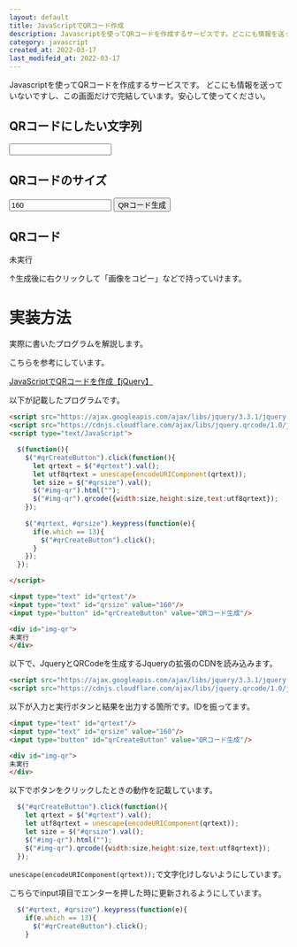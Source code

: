 ```yaml
---
layout: default
title: JavaScriptでQRコード作成
description: Javascriptを使ってQRコードを作成するサービスです。どこにも情報を送っていないですし、この画面だけで完結しています。安心して使ってください。
category: javascript
created_at: 2022-03-17
last_modifeid_at: 2022-03-17
---
```


<script src="https://cdnjs.cloudflare.com/ajax/libs/jquery.qrcode/1.0/jquery.qrcode.min.js"></script> 
<script type="text/JavaScript">

  $(function(){   
    $("#qrCreateButton").click(function(){
      let qrtext = $("#qrtext").val();
      let utf8qrtext = unescape(encodeURIComponent(qrtext));
      let size = $("#qrsize").val();
      $("#img-qr").html("");
      $("#img-qr").qrcode({width:size,height:size,text:utf8qrtext}); 
    });

    $("#qrtext, #qrsize").keypress(function(e){
      if(e.which == 13){
        $("#qrCreateButton").click();
      }
    });
  });

</script>

Javascriptを使ってQRコードを作成するサービスです。
どこにも情報を送っていないですし、この画面だけで完結しています。安心して使ってください。

## QRコードにしたい文字列

<input type="text" id="qrtext"/>

## QRコードのサイズ

<input type="text" id="qrsize" value="160"/>

<input type="button" id="qrCreateButton" value="QRコード生成"/>

## QRコード

<div id="img-qr">
未実行
</div>

↑生成後に右クリックして「画像をコピー」などで持っていけます。
# 実装方法

実際に書いたプログラムを解説します。

こちらを参考にしています。

[JavaScriptでQRコードを作成【jQuery】](https://onoredekaiketsu.com/create-qr-code-with-javascript/)

以下が記載したプログラムです。
```HTML
<script src="https://ajax.googleapis.com/ajax/libs/jquery/3.3.1/jquery.min.js"></script>
<script src="https://cdnjs.cloudflare.com/ajax/libs/jquery.qrcode/1.0/jquery.qrcode.min.js"></script> 
<script type="text/JavaScript">

  $(function(){   
    $("#qrCreateButton").click(function(){
      let qrtext = $("#qrtext").val();
      let utf8qrtext = unescape(encodeURIComponent(qrtext));
      let size = $("#qrsize").val();
      $("#img-qr").html("");
      $("#img-qr").qrcode({width:size,height:size,text:utf8qrtext}); 
    });
    
    $("#qrtext, #qrsize").keypress(function(e){
      if(e.which == 13){
        $("#qrCreateButton").click();
      }
    });
  });

</script>

<input type="text" id="qrtext"/>
<input type="text" id="qrsize" value="160"/>
<input type="button" id="qrCreateButton" value="QRコード生成"/>

<div id="img-qr">
未実行
</div>
```

以下で、JqueryとQRCodeを生成するJqueryの拡張のCDNを読み込みます。
```Html
<script src="https://ajax.googleapis.com/ajax/libs/jquery/3.3.1/jquery.min.js"></script>
<script src="https://cdnjs.cloudflare.com/ajax/libs/jquery.qrcode/1.0/jquery.qrcode.min.js"></script> 
```

以下が入力と実行ボタンと結果を出力する箇所です。IDを振ってます。
```Html
<input type="text" id="qrtext"/>
<input type="text" id="qrsize" value="160"/>
<input type="button" id="qrCreateButton" value="QRコード生成"/>

<div id="img-qr">
未実行
</div>
```

以下でボタンをクリックしたときの動作を記載しています。
```Javascript
  $("#qrCreateButton").click(function(){
    let qrtext = $("#qrtext").val();
    let utf8qrtext = unescape(encodeURIComponent(qrtext));
    let size = $("#qrsize").val();
    $("#img-qr").html("");
    $("#img-qr").qrcode({width:size,height:size,text:utf8qrtext}); 
  });
```

`unescape(encodeURIComponent(qrtext));`で文字化けしないようにしています。

こちらでinput項目でエンターを押した時に更新されるようにしています。
```Javascript
  $("#qrtext, #qrsize").keypress(function(e){
    if(e.which == 13){
      $("#qrCreateButton").click();
    }
```